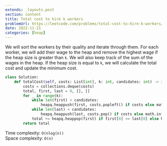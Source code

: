 ```yaml
---
extends: _layouts.post
section: content
title: Total cost to hire k workers
problemUrl: https://leetcode.com/problems/total-cost-to-hire-k-workers/
date: 2022-11-21
categories: [heap]
---
```


We will sort the workers by their quality and iterate through them. For each worker, we will add their wage to the heap and remove the highest wage if the heap size is greater than `k`. We will also keep track of the sum of the wages in the heap. If the heap size is equal to `k`, we will calculate the total cost and update the minimum cost.

```python
class Solution:
    def totalCost(self, costs: List[int], k: int, candidates: int) -> int:
        costs = collections.deque(costs)
        total, first, last = 0, [], []
        for _ in range(k):
            while len(first) < candidates:
                heapq.heappush(first, costs.popleft() if costs else math.inf)
            while len(last) < candidates:
                heapq.heappush(last, costs.pop() if costs else math.inf)
            total += heapq.heappop(first) if first[0] <= last[0] else heapq.heappop(last)
        return total
```

Time complexity: `O(nlog(n))` <br/>
Space complexity: `O(n)`